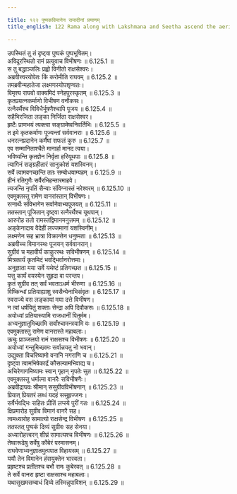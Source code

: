 ```yaml
---

title: १२२ पुष्पकविमानेन रामादीनां प्रयाणम्
title_english: 122 Rama along with Lakshmana and Seetha ascend the aerial car

---
```



<div class="audioEmbed"  caption="श्रीराम-हरिसीताराममूर्ति-घनपाठिभ्यां वचनम्" src="https://archive.org/download/Ramayana-recitation-Sriram-harisItArAmamUrti-Ghanapaati-v2/Kanda_6/Kanda_6_YK-122-Rama_along_with_Lakshmana_and_Seetha_ascend_the_aerial_car_0.mp3"></div>


उपस्थितं तु तं दृष्ट्वा पुष्पकं पुष्पभूषितम्।  
अविदूरस्थितो रामं प्रत्युवाच विभीषणः ॥ 6.125.1 ॥   
स तु बद्धाञ्जलिः प्रह्वो विनीतो राक्षसेश्वरः।  
अब्रवीत्त्वरयोपेतः किं करोमीति राघवम् ॥ 6.125.2 ॥   
तमब्रवीन्महातेजा लक्ष्मणस्योपशृण्वतः।  
विमृश्य राघवो वाक्यमिदं स्नेहपुरस्कृतम् ॥ 6.125.3 ॥   
कृतप्रयत्नकर्माणो विभीषण वनौकसः।  
रत्नैरर्थैश्च विविधैर्भूषणैश्चापि पूजय ॥ 6.125.4 ॥   
सहैभिरजिता लङ्का निर्जिता राक्षसेश्वर।  
हृष्टैः प्राणभयं त्यक्त्वा सङ्ग्रामेष्वनिवर्तिभिः ॥ 6.125.5 ॥   
त इमे कृतकर्माणः पूज्यन्तां सर्ववानराः ॥ 6.125.6 ॥   
धनरत्नप्रदानेन कर्मैषां सफलं कुरु ॥ 6.125.7 ॥   
एव सम्मानिताश्चैते मानार्हा मानद त्वया।  
भविष्यन्ति कृतज्ञेन निर्वृता हरियूथपाः ॥ 6.125.8 ॥   
त्यागिनं सङ्ग्रहीतारं सानुक्रोशं यशस्विनम्।  
सर्वे त्वामवगच्छन्ति ततः सम्बोधयाम्यहम् ॥ 6.125.9 ॥   
हीनं रतिगुणैः सर्वैरभिहन्तारमाहवे।  
त्यजन्ति नृपतिं सैन्याः संविग्नास्तं नरेश्वरम् ॥ 6.125.10 ॥   
एवमुक्तस्तु रामेण वानरांस्तान् विभीषणः।  
रत्नार्थैः संविभागेन सर्वानेवाभ्यपूजयत् ॥ 6.125.11 ॥   
ततस्तान् पूजितान् दृष्ट्वा रत्नैरर्थैश्च यूथपान्।  
आरुरोह ततो रामस्तद्विमानमनुत्तमम् ॥ 6.125.12 ॥   
अङ्केनादाय वैदेहीं लज्जमानां यशस्विनीम्।  
लक्ष्मणेन सह भ्रात्रा विक्रान्तेन धनुष्मता ॥ 6.125.13 ॥   
अब्रवीच्च विमानस्थः पूजयन् सर्ववानरान्।  
सुग्रीवं च महावीर्यं काकुत्स्थः सविभीषणम् ॥ 6.125.14 ॥   
मित्रकार्यं कृतमिदं भवद्भिर्वानरोत्तमाः।  
अनुज्ञाता मया सर्वे यथेष्टं प्रतिगच्छत ॥ 6.125.15 ॥   
यत्तु कार्यं वयस्येन सुहृदा वा परन्तप।  
कृतं सुग्रीव तत् सर्वं भवताऽधर्म भीरुणा ॥ 6.125.16 ॥   
विष्किन्धां प्रतियाह्याशु स्वसैन्येनाभिसंवृतः ॥ 6.125.17 ॥   
स्वराज्ये वस लङ्कायां मया दत्ते विभीषण।  
न त्वां धर्षयितुं शक्ताः सेन्द्रा अपि दिवौकसः ॥ 6.125.18 ॥   
अयोध्यां प्रतियास्यामि राजधानीं पितुर्मम।  
अभ्यनुज्ञातुमिच्छामि सर्वांश्चामन्त्रयामि वः ॥ 6.125.19 ॥   
एवमुक्तास्तु रामेण वानरास्ते महाबलाः।  
ऊचुः प्राञ्जलयो रामं राक्षसश्च विभीषणः ॥ 6.125.20 ॥   
अयोध्यां गन्तुमिच्छामः सर्वान्नयतु नो भवान्।  
उद्युक्ता विचरिष्यामो वनानि नगराणि च ॥ 6.125.21 ॥   
दृष्ट्वा त्वामभिषेकार्द्रं कौसल्यामभिवाद्य च।  
अचिरेणागमिष्यामः स्वान् गृहान् नृपतेः सुत ॥ 6.125.22 ॥   
एवमुक्तस्तु धर्मात्मा वानरैः सविभीषणैः।  
अब्रवीद्राघवः श्रीमान् ससुग्रीवविभीषणान् ॥ 6.125.23 ॥   
प्रियात् प्रियतरं लब्धं यदहं ससुहृज्जनः।  
सर्वैर्भवद्भिः सहितः प्रीतिं लप्स्ये पुरीं गतः ॥ 6.125.24 ॥   
क्षिप्रमारोह सुग्रीव विमानं वानरै सह।  
त्वमध्यारोह सामात्यो राक्षसेन्द्र विभीषण ॥ 6.125.25 ॥   
ततस्तत् पुष्पकं दिव्यं सुग्रीवः सह सेनया।  
अध्यारोहत्त्वरन् शीघ्रं सामात्यश्च विभीषणः ॥ 6.125.26 ॥   
तेष्वारूढेषु सर्वेषु कौबेरं परमासनम्।  
राघवेणाभ्यनुज्ञातमुत्पपात विहायसम् ॥ 6.125.27 ॥   
ययौ तेन विमानेन हंसयुक्तेन भास्वता।  
प्रहृष्टश्च प्रतीतश्च बभौ रामः कुबेरवत् ॥ 6.125.28 ॥   
ते सर्वे वानरा हृष्टा राक्षसाश्च महाबलाः।  
यथासुखमसम्बाधं दिव्ये तस्मिन्नुपाविशन् ॥ 6.125.29 ॥   
